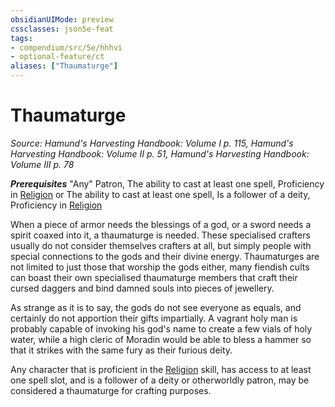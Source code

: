 ```yaml
---
obsidianUIMode: preview
cssclasses: json5e-feat
tags:
- compendium/src/5e/hhhvi
- optional-feature/ct
aliases: ["Thaumaturge"]
---
```

# Thaumaturge
*Source: Hamund's Harvesting Handbook: Volume I p. 115, Hamund's Harvesting Handbook: Volume II p. 51, Hamund's Harvesting Handbook: Volume III p. 78*  

***Prerequisites*** "Any" Patron, The ability to cast at least one spell, Proficiency in [Religion](/compendium/rules/skills.md#Religion) or The ability to cast at least one spell, Is a follower of a deity, Proficiency in [Religion](/compendium/rules/skills.md#Religion)

When a piece of armor needs the blessings of a god, or a sword needs a spirit coaxed into it, a thaumaturge is needed. These specialised crafters usually do not consider themselves crafters at all, but simply people with special connections to the gods and their divine energy. Thaumaturges are not limited to just those that worship the gods either, many fiendish cults can boast their own specialised thaumaturge members that craft their cursed daggers and bind damned souls into pieces of jewellery.

As strange as it is to say, the gods do not see everyone as equals, and certainly do not apportion their gifts impartially. A vagrant holy man is probably capable of invoking his god's name to create a few vials of holy water, while a high cleric of Moradin would be able to bless a hammer so that it strikes with the same fury as their furious deity.

Any character that is proficient in the [Religion](/compendium/rules/skills.md#Religion) skill, has access to at least one spell slot, and is a follower of a deity or otherworldly patron, may be considered a thaumaturge for crafting purposes.